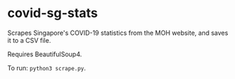 # covid-sg-stats

Scrapes Singapore's COVID-19 statistics from the MOH website, and saves it to a CSV file.

Requires BeautifulSoup4.

To run: `python3 scrape.py`.
